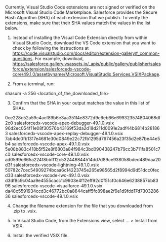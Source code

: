 Currently, Visual Studio Code extensions are not signed or verified on the
Microsoft Visual Studio Code Marketplace. Salesforce provides the Secure Hash
Algorithm (SHA) of each extension that we publish. To verify the extensions,
make sure that their SHA values match the values in the list below.

1. Instead of installing the Visual Code Extension directly from within Visual
   Studio Code, download the VS Code extension that you want to check by
   following the instructions at
   https://code.visualstudio.com/docs/editor/extension-gallery#_common-questions.
   For example, download,
   https://salesforce.gallery.vsassets.io/_apis/public/gallery/publisher/salesforce/extension/salesforcedx-vscode-core/49.1.0/assetbyname/Microsoft.VisualStudio.Services.VSIXPackage.

2. From a terminal, run:

shasum -a 256 <location_of_the_downloaded_file>

3. Confirm that the SHA in your output matches the value in this list of SHAs.

0ce228c52a59c4acf89b6e3aa351f4e8372d9c6eb66e699323574804068df2c0  salesforcedx-vscode-apex-debugger-49.1.0.vsix
96d2ec054f11e08f30576b43169f53da2d18d211d0091e2adf44b6814b281863  salesforcedx-vscode-apex-replay-debugger-49.1.0.vsix
7ab4dc0fb1317e4681e30d0849e22c72fb1295d767456a23f35d2e87be44e5b4  salesforcedx-vscode-apex-49.1.0.vsix
5e08b883c418b5f52e8f6803a84f984c3bd090438247b79cc3b711fa8501c7c0  salesforcedx-vscode-core-49.1.0.vsix
ad0599c665a224f8bbff12c532448844514dd7d89ce938058bded489daa20d3f  salesforcedx-vscode-lightning-49.1.0.vsix
50782c7cec54909274bcaa6c14223745e265e98565d2f8994d9d51dcc0fecd33  salesforcedx-vscode-lwc-49.1.0.vsix
d3df8c9c04aa9e4555cacc1c9903e4f12eff92d0f51cf0c646e6238857bb8396  salesforcedx-vscode-visualforce-49.1.0.vsix
da48c5591934ccd3c46772bc0a8644caff5fc898ae2f9e1d9fdd17d730328636  salesforcedx-vscode-49.1.0.vsix


4. Change the filename extension for the file that you downloaded from .zip to
.vsix.

5. In Visual Studio Code, from the Extensions view, select ... > Install from
VSIX.

6. Install the verified VSIX file.
